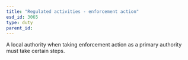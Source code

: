 ```yaml
---
title: "Regulated activities - enforcement action"
esd_id: 3065
type: duty
parent_id:  
---
```


A local authority when taking enforcement action as a primary authority must take certain steps.

